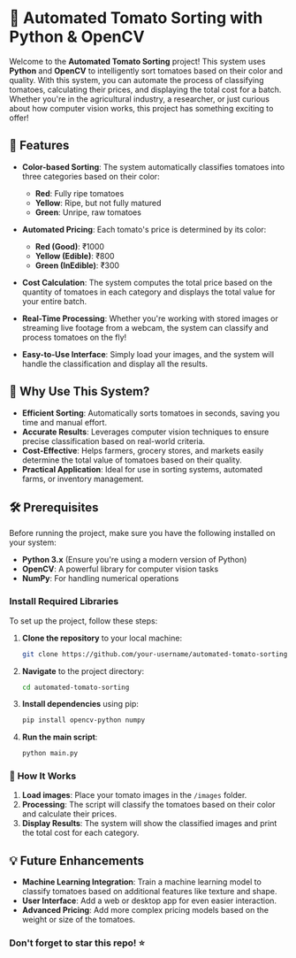 # 🍅 **Automated Tomato Sorting with Python & OpenCV**

Welcome to the **Automated Tomato Sorting** project! This system uses **Python** and **OpenCV** to intelligently sort tomatoes based on their color and quality. With this system, you can automate the process of classifying tomatoes, calculating their prices, and displaying the total cost for a batch. Whether you're in the agricultural industry, a researcher, or just curious about how computer vision works, this project has something exciting to offer!

## 🚀 **Features**

- **Color-based Sorting**: The system automatically classifies tomatoes into three categories based on their color:
    - **Red**: Fully ripe tomatoes
    - **Yellow**: Ripe, but not fully matured
    - **Green**: Unripe, raw tomatoes 
  
- **Automated Pricing**: Each tomato's price is determined by its color:
    - **Red (Good)**: ₹1000
    - **Yellow (Edible)**: ₹800
    - **Green (InEdible)**: ₹300
  
- **Cost Calculation**: The system computes the total price based on the quantity of tomatoes in each category and displays the total value for your entire batch.

- **Real-Time Processing**: Whether you're working with stored images or streaming live footage from a webcam, the system can classify and process tomatoes on the fly!

- **Easy-to-Use Interface**: Simply load your images, and the system will handle the classification and display all the results.

## 🎯 **Why Use This System?**

- **Efficient Sorting**: Automatically sorts tomatoes in seconds, saving you time and manual effort.
- **Accurate Results**: Leverages computer vision techniques to ensure precise classification based on real-world criteria.
- **Cost-Effective**: Helps farmers, grocery stores, and markets easily determine the total value of tomatoes based on their quality.
- **Practical Application**: Ideal for use in sorting systems, automated farms, or inventory management.

## 🛠️ **Prerequisites**

Before running the project, make sure you have the following installed on your system:

- **Python 3.x** (Ensure you're using a modern version of Python)
- **OpenCV**: A powerful library for computer vision tasks
- **NumPy**: For handling numerical operations

### Install Required Libraries

To set up the project, follow these steps:

1. **Clone the repository** to your local machine:

    ```bash
    git clone https://github.com/your-username/automated-tomato-sorting.git
    ```

2. **Navigate** to the project directory:

    ```bash
    cd automated-tomato-sorting
    ```

3. **Install dependencies** using pip:

    ```bash
    pip install opencv-python numpy
    ```

4. **Run the main script**:

    ```bash
    python main.py
    ```

### 📸 **How It Works**
1. **Load images**: Place your tomato images in the `/images` folder.
2. **Processing**: The script will classify the tomatoes based on their color and calculate their prices.
3. **Display Results**: The system will show the classified images and print the total cost for each category.

## 💡 **Future Enhancements**

- **Machine Learning Integration**: Train a machine learning model to classify tomatoes based on additional features like texture and shape.
- **User Interface**: Add a web or desktop app for even easier interaction.
- **Advanced Pricing**: Add more complex pricing models based on the weight or size of the tomatoes.




### **Don't forget to star this repo! ⭐**
